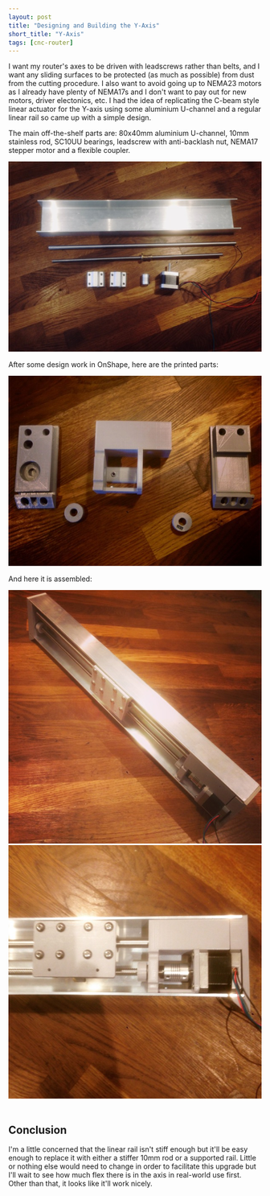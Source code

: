 ```yaml
---
layout: post
title: "Designing and Building the Y-Axis"
short_title: "Y-Axis"
tags: [cnc-router]
---
```


I want my router's axes to be driven with leadscrews rather than belts, and I want any sliding surfaces to be protected (as much as possible) from dust from the cutting procedure.  I also want to avoid going up to NEMA23 motors as I already have plenty of NEMA17s and I don't want to pay out for new motors, driver electonics, etc.  I had the idea of replicating the C-beam style linear actuator for the Y-axis using some aluminium U-channel and a regular linear rail so came up with a simple design.

The main off-the-shelf parts are: 80x40mm aluminium U-channel, 10mm stainless rod, SC10UU bearings, leadscrew with anti-backlash nut, NEMA17 stepper motor and a flexible coupler.

![](/images/cnc-router/IMG_0446.tn.jpg)

After some design work in OnShape, here are the printed parts:

![](/images/cnc-router/IMG_0450.tn.jpg)

And here it is assembled:

<div class="row">
    <div class="col-md-6">
        <img src="/images/cnc-router/IMG_0453.tn.jpg">
    </div>
    <div class="col-md-6">
        <img src="/images/cnc-router/IMG_0455.tn.jpg">
    </div>
</div>
<br>

## Conclusion

I'm a little concerned that the linear rail isn't stiff enough but it'll be easy enough to replace it with either a stiffer 10mm rod or a supported rail.  Little or nothing else would need to change in order to facilitate this upgrade but I'll wait to see how much flex there is in the axis in real-world use first.  Other than that, it looks like it'll work nicely.
